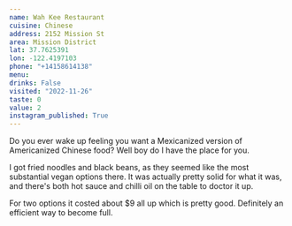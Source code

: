 ```yaml
---
name: Wah Kee Restaurant
cuisine: Chinese
address: 2152 Mission St
area: Mission District
lat: 37.7625391
lon: -122.4197103
phone: "+14158614138"
menu: 
drinks: False
visited: "2022-11-26"
taste: 0
value: 2
instagram_published: True
---
```


Do you ever wake up feeling you want a Mexicanized version of Americanized Chinese food? Well boy do I have the place for you.

I got fried noodles and black beans, as they seemed like the most substantial vegan options there. It was actually pretty solid for what it was, and there's both hot sauce and chilli oil on the table to doctor it up.

For two options it costed about $9 all up which is pretty good. Definitely an efficient way to become full.
